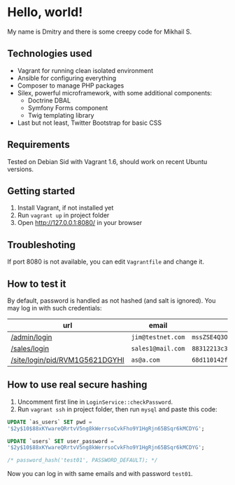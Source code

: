 
Hello, world!
=============

My name is Dmitry and there is some creepy code for Mikhail S.


Technologies used
-----------------

 * Vagrant for running clean isolated environment
 * Ansible for configuring everything
 * Composer to manage PHP packages
 * Silex, powerful microframework, with some additional components:
    - Doctrine DBAL
    - Symfony Forms component
    - Twig templating library
 * Last but not least, Twitter Bootstrap for basic CSS


Requirements
------------

Tested on Debian Sid with Vagrant 1.6, should work on recent Ubuntu versions.


Getting started
---------------

 1. Install Vagrant, if not installed yet
 2. Run `vagrant up` in project folder
 3. Open http://127.0.0.1:8080/ in your browser
 

Troubleshoting
--------------

If port 8080 is not available, you can edit `Vagrantfile` and change it.


How to test it
--------------

By default, password is handled as not hashed (and salt is ignored).
You may log in with such credentials:

| url                                 | email             | password                           |
| ----------------------------------- | ----------------- | ---------------------------------- |
| [/admin/login][1]                   | `jim@testnet.com` | `mssZSE4Q3OBhg`                    |
| [/sales/login][2]                   | `sales1@mail.com` | `88312213c3492c4cd89d297f16cb0fc4` |
| [/site/login/pid/RVM1G5621DGYHI][3] | `as@a.com`        | `68d110142f82cadab74676cc97ff6317` |

[1]: http://127.0.0.1:8080/admin/login
[2]: http://127.0.0.1:8080/sales/login
[3]: http://127.0.0.1:8080/site/login/pid/RVM1G5621DGYHI


How to use real secure hashing
------------------------------

 1. Uncomment first line in `LoginService::checkPassword`.
 2. Run `vagrant ssh` in project folder, then run `mysql` and paste this code:

```sql
UPDATE `as_users` SET pwd = 
'$2y$10$88xKYwareQRrtvV5ng8kWerrsoCvkFho9Y1HgRjn65BSqr6kMCDYG';

UPDATE `users` SET user_password =
'$2y$10$88xKYwareQRrtvV5ng8kWerrsoCvkFho9Y1HgRjn65BSqr6kMCDYG';

/* password_hash('test01', PASSWORD_DEFAULT); */
```

Now you can log in with same emails and with password `test01`.
